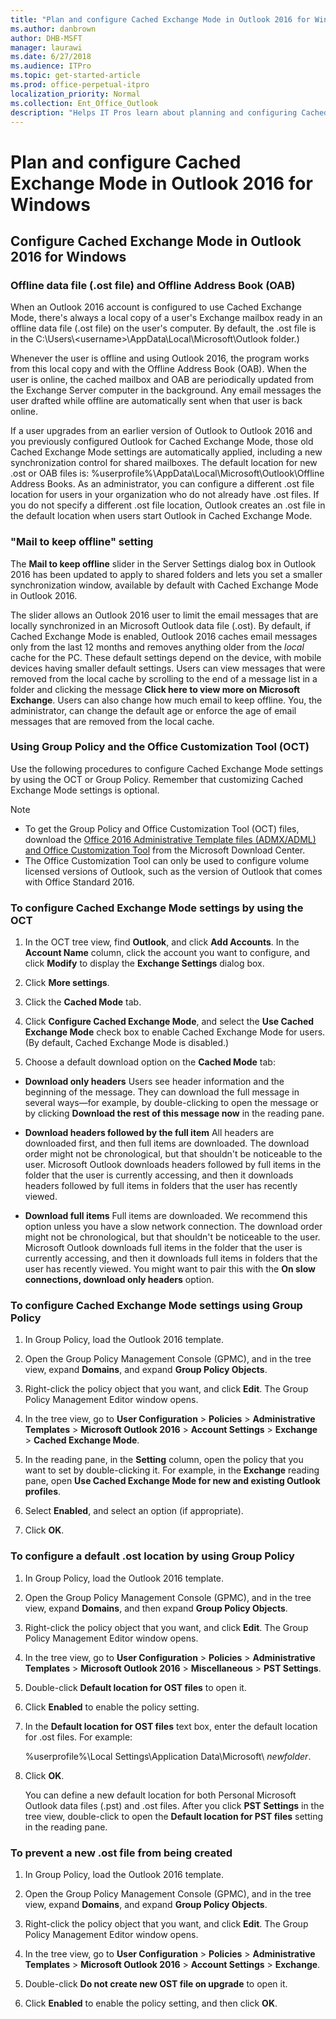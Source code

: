 ```yaml
---
title: "Plan and configure Cached Exchange Mode in Outlook 2016 for Windows"
ms.author: danbrown
author: DHB-MSFT
manager: laurawi
ms.date: 6/27/2018
ms.audience: ITPro
ms.topic: get-started-article
ms.prod: office-perpetual-itpro
localization_priority: Normal
ms.collection: Ent_Office_Outlook
description: "Helps IT Pros learn about planning and configuring Cached Exchange Mode in Outlook 2016 for Windows"
---
```


# Plan and configure Cached Exchange Mode in Outlook 2016 for Windows




## Configure Cached Exchange Mode in Outlook 2016 for Windows

### Offline data file (.ost file) and Offline Address Book (OAB)

When an Outlook 2016 account is configured to use Cached Exchange Mode, there's always a local copy of a user's Exchange mailbox ready in an offline data file (.ost file) on the user's computer. By default, the .ost file is in the C:\Users\\<username\>\AppData\Local\Microsoft\Outlook folder.)

Whenever the user is offline and using Outlook 2016, the program works from this local copy and with the Offline Address Book (OAB). When the user is online, the cached mailbox and OAB are periodically updated from the Exchange Server computer in the background. Any email messages the user drafted while offline are automatically sent when that user is back online.

If a user upgrades from an earlier version of Outlook to Outlook 2016 and you previously configured Outlook for Cached Exchange Mode, those old Cached Exchange Mode settings are automatically applied, including a new synchronization control for shared mailboxes. The default location for new .ost or OAB files is: %userprofile%\AppData\Local\Microsoft\Outlook\Offline Address Books. As an administrator, you can configure a different .ost file location for users in your organization who do not already have .ost files. If you do not specify a different .ost file location, Outlook creates an .ost file in the default location when users start Outlook in Cached Exchange Mode.

### "Mail to keep offline" setting

The **Mail to keep offline** slider in the Server Settings dialog box in Outlook 2016 has been updated to apply to shared folders and lets you set a smaller synchronization window, available by default with Cached Exchange Mode in Outlook 2016. 

The slider allows an Outlook 2016 user to limit the email messages that are locally synchronized in an Microsoft Outlook data file (.ost). By default, if Cached Exchange Mode is enabled, Outlook 2016 caches email messages only from the last 12 months and removes anything older from the *local* cache for the PC. These default settings depend on the device, with mobile devices having smaller default settings. Users can view messages that were removed from the local cache by scrolling to the end of a message list in a folder and clicking the message **Click here to view more on Microsoft Exchange**. Users can also change how much email to keep offline. You, the administrator, can change the default age or enforce the age of email messages that are removed from the local cache.

### Using Group Policy and the Office Customization Tool (OCT)

Use the following procedures to configure Cached Exchange Mode settings by using the OCT or Group Policy. Remember that customizing Cached Exchange Mode settings is optional.

> [!NOTE]
> - To get the Group Policy and Office Customization Tool (OCT) files, download the [Office 2016 Administrative Template files (ADMX/ADML) and Office Customization Tool](https://www.microsoft.com/download/details.aspx?id=49030) from the Microsoft Download Center.
> - The Office Customization Tool can only be used to configure volume licensed versions of Outlook, such as the version of Outlook that comes with Office Standard 2016.
  
### To configure Cached Exchange Mode settings by using the OCT

1. In the OCT tree view, find **Outlook**, and click **Add Accounts**. In the **Account Name** column, click the account you want to configure, and click **Modify** to display the **Exchange Settings** dialog box. 
    
2. Click **More settings**.
    
3. Click the **Cached Mode** tab. 
    
4. Click **Configure Cached Exchange Mode**, and select the **Use Cached Exchange Mode** check box to enable Cached Exchange Mode for users. (By default, Cached Exchange Mode is disabled.) 
    
5. Choose a default download option on the **Cached Mode** tab: 
    
  - **Download only headers** Users see header information and the beginning of the message. They can download the full message in several ways—for example, by double-clicking to open the message or by clicking **Download the rest of this message now** in the reading pane. 
    
  - **Download headers followed by the full item** All headers are downloaded first, and then full items are downloaded. The download order might not be chronological, but that shouldn't be noticeable to the user. Microsoft Outlook downloads headers followed by full items in the folder that the user is currently accessing, and then it downloads headers followed by full items in folders that the user has recently viewed. 
    
  - **Download full items** Full items are downloaded. We recommend this option unless you have a slow network connection. The download order might not be chronological, but that shouldn't be noticeable to the user. Microsoft Outlook downloads full items in the folder that the user is currently accessing, and then it downloads full items in folders that the user has recently viewed. You might want to pair this with the **On slow connections, download only headers** option. 
    
### To configure Cached Exchange Mode settings using Group Policy

1. In Group Policy, load the Outlook 2016 template.
    
2. Open the Group Policy Management Console (GPMC), and in the tree view, expand **Domains**, and expand **Group Policy Objects**.
    
3. Right-click the policy object that you want, and click **Edit**. The Group Policy Management Editor window opens.
    
4. In the tree view, go to  **User Configuration** > **Policies** > **Administrative Templates** > **Microsoft Outlook 2016** > **Account Settings** > **Exchange** > **Cached Exchange Mode**.
    
5. In the reading pane, in the **Setting** column, open the policy that you want to set by double-clicking it. For example, in the **Exchange** reading pane, open **Use Cached Exchange Mode for new and existing Outlook profiles**.
    
6. Select **Enabled**, and select an option (if appropriate).
    
7. Click **OK**.
    
### To configure a default .ost location by using Group Policy

1. In Group Policy, load the Outlook 2016 template.
    
2. Open the Group Policy Management Console (GPMC), and in the tree view, expand **Domains**, and then expand **Group Policy Objects**.
    
3. Right-click the policy object that you want, and click **Edit**. The Group Policy Management Editor window opens.
    
4. In the tree view, go to **User Configuration** > **Policies** > **Administrative Templates** > **Microsoft Outlook 2016** > **Miscellaneous** > **PST Settings**.
    
5. Double-click **Default location for OST files** to open it. 
    
6. Click **Enabled** to enable the policy setting. 
    
7. In the **Default location for OST files** text box, enter the default location for .ost files. For example: 
    
    %userprofile%\Local Settings\Application Data\Microsoft\ _newfolder_.
    
8. Click **OK**.
    
    You can define a new default location for both Personal Microsoft Outlook data files (.pst) and .ost files. After you click **PST Settings** in the tree view, double-click to open the **Default location for PST files** setting in the reading pane. 
    
### To prevent a new .ost file from being created

1. In Group Policy, load the Outlook 2016 template.
    
2. Open the Group Policy Management Console (GPMC), and in the tree view, expand **Domains**, and expand **Group Policy Objects**.
    
3. Right-click the policy object that you want, and click **Edit**. The Group Policy Management Editor window opens.
    
4. In the tree view, go to  **User Configuration** > **Policies** > **Administrative Templates** > **Microsoft Outlook 2016** > **Account Settings** > **Exchange**.
    
5. Double-click **Do not create new OST file on upgrade** to open it. 
    
6. Click **Enabled** to enable the policy setting, and then click **OK**.